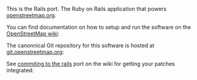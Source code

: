 This is the Rails port. The Ruby on Rails application that powers
[openstreetmap.org][1].

You can find documentation on how to setup and run the software on the
[OpenStreetMap wiki][2]:

The canonnical Git repository for this software is hosted at
[git.openstreetmap.org][3]:

See [commiting to the rails][4] port on the wiki for getting your
patches integrated:

[1]: http://www.openstreetmap.org "OpenStreetMap website"
[2]: http://wiki.openstreetmap.org/wiki/The_Rails_Port "The Rails Port"
[3]: http://git.openstreetmap.org/?p=rails.git "The rails.git Git repository"
[4]: http://wiki.openstreetmap.org/wiki/Committing_to_the_rails_port "Commiting to the rails port"
